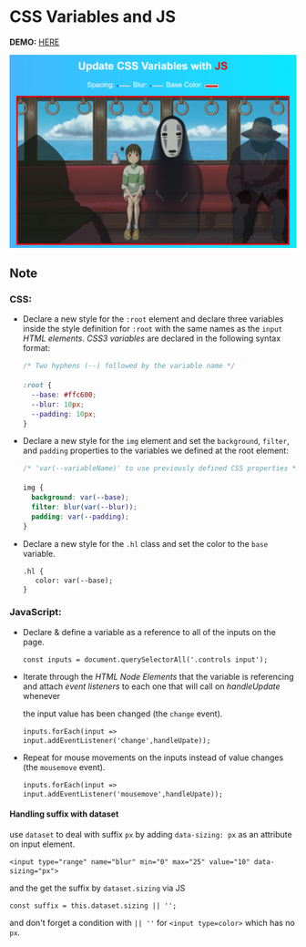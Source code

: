 # CSS Variables and JS
**DEMO:** [HERE](https://mitzelldone.github.io/JavaScript30/The%2030%20Projects/03%20-%20CSS%20Variables/index.html)

![demo](../03%20-%20CSS%20Variables/demo.PNG)

## Note
### CSS:

- Declare a new style for the `:root` element and declare three variables inside the style definition for `:root` with the same names as the `input` _HTML elements_.
 _CSS3 variables_ are declared in the following syntax format:
 
  ```CSS
  /* Two hyphens (--) followed by the variable name */

  :root {
    --base: #ffc600;
    --blur: 10px;
    --padding: 10px;
  }
  ```

- Declare a new style for the `img` element and set the `background`, `filter`, and
    `padding` properties to the variables we defined at the root element:
  ```CSS
  /* 'var(--variableName)' to use previously defined CSS properties */

  img {
    background: var(--base);
    filter: blur(var(--blur));
    padding: var(--padding);
  }
   ```

- Declare a new style for the `.hl` class and set the color to the `base` variable.
  ```
  .hl {
     color: var(--base);
  }
  ```
### JavaScript:

- Declare & define a variable as a reference to all of the inputs on the page.

     ```
     const inputs = document.querySelectorAll('.controls input');
     ```
      
- Iterate through the _HTML Node Elements_ that the variable is referencing and
    attach _event listeners_ to each one that will call on _handleUpdate_ whenever
    
    the input value has been changed (the `change` event).
     ```
     inputs.forEach(input => input.addEventListener('change',handleUpate));
     ```
- Repeat for mouse movements on the inputs instead of value
    changes (the `mousemove` event).
    
     ```
     inputs.forEach(input => input.addEventListener('mousemove',handleUpate));
     ```
#### Handling suffix with dataset

use `dataset` to deal with suffix `px` by adding `data-sizing: px` as an attribute on input element.

```
<input type="range" name="blur" min="0" max="25" value="10" data-sizing="px">
```

and the get the suffix by `dataset.sizing` via JS

```
const suffix = this.dataset.sizing || '';
```

and don't forget a condition with `|| ''` for `<input type=color>` which has no `px`.
      
    
